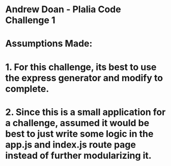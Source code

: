 # Andrew Doan - Plalia Code Challenge 1 
# Assumptions Made:
# 1. For this challenge, its best to use the express generator and modify to complete.
# 2. Since this is a small application for a challenge, assumed it would be best to just write some logic in the app.js and index.js route page instead of further modularizing it. 